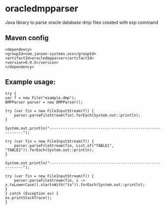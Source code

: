 # oracledmpparser
Java library to parse oracle database dmp files created with exp command

## Maven config

    <dependency>
	<groupId>com.jansen-systems.oss</groupId>
	<artifactId>oracledmpparser</artifactId>
	<version>0.0.5</version>
    </dependency>

## Example usage:


    try {	    
	var f = new File("example.dmp");
	DMPParser parser = new DMPParser();
	
	try (var fin = new FileInputStream(f)) {
	    parser.parseFileStream(fin).forEach(System.out::println);
	}

	System.out.println("----------------------------------------------------------");

	try (var fin = new FileInputStream(f)) {
	    parser.parseFileStream(fin, List.of("TABLE1", "TABLE2")).forEach(System.out::println);
	}

	System.out.println("----------------------------------------------------------");

	try (var fin = new FileInputStream(f)) {
	    parser.parseFileStream(fin, x -> x.toLowerCase().startsWith("ta")).forEach(System.out::println);
	}
    } catch (Exception ex) {
	ex.printStackTrace();
    }